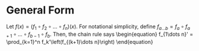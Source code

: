 # General Form
Let $f(x)=(f_1 \circ f_2 \circ \dots \circ f_n)(x)$. For notational simplicity, define $f_{a\dots b}=f_a \circ f_{a+1}\circ \dots \circ f_{b-1} \circ f_b$. Then, the chain rule says
\begin{equation}
f_{1\dots n}' = \prod_{k=1}^n f_k'\left(f_{(k+1)\dots n}\right)
\end{equation}